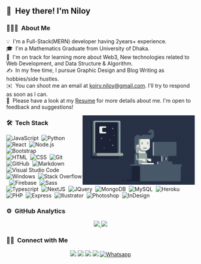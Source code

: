 <!-- ![Niloy Koiry Banner](https://raw.githubusercontent.com/AVS1508/AVS1508/master/assets/Aditya%20Vikram%20Singh%20Banner.jpg) -->

## 👋 &nbsp;Hey there! I'm Niloy

### 👨🏻‍💻 &nbsp;About Me

💡 &nbsp;I'm a Full-Stack(MERN) developer having 2years+ experience.\
🎓 &nbsp;I'm a Mathematics Graduate from University of Dhaka.\
🌱 &nbsp;I'm on track for learning more about Web3, New technologies related to Web Development, and Data Structure & Algorithm.\
✍️ &nbsp;In my free time, I pursue Graphic Design and Blog Writing as hobbies/side hustles.\
✉️ &nbsp;You can shoot me an email at koiry.niloy@gmail.com. I'll try to respond as soon as I can.\
📄 &nbsp;Please have a look at my [Resume](https://www.adityavsingh.com/resume.html) for more details about me. I'm open to feedback and suggestions!

<img alt="Night Coding" src="https://raw.githubusercontent.com/AVS1508/AVS1508/master/assets/Night-Coding.gif" align="right"/>

### 🛠 &nbsp;Tech Stack

![JavaScript](https://img.shields.io/badge/-JavaScript-05122A?style=flat&logo=javascript)&nbsp;
![Python](https://img.shields.io/badge/-Python-05122A?style=flat&logo=python)&nbsp;
![React](https://img.shields.io/badge/-React-05122A?style=flat&logo=react)&nbsp;
![Node.js](https://img.shields.io/badge/-Node.js-05122A?style=flat&logo=node.js)&nbsp;
![Bootstrap](https://img.shields.io/badge/-Bootstrap-05122A?style=flat&logo=bootstrap&logoColor=563D7C)\
![HTML](https://img.shields.io/badge/-HTML-05122A?style=flat&logo=HTML5)&nbsp;
![CSS](https://img.shields.io/badge/-CSS-05122A?style=flat&logo=CSS3&logoColor=1572B6)&nbsp;
![Git](https://img.shields.io/badge/-Git-05122A?style=flat&logo=git)&nbsp;
![GitHub](https://img.shields.io/badge/-GitHub-05122A?style=flat&logo=github)&nbsp;
![Markdown](https://img.shields.io/badge/-Markdown-05122A?style=flat&logo=markdown)\
![Visual Studio Code](https://img.shields.io/badge/-Visual%20Studio%20Code-05122A?style=flat&logo=visual-studio-code&logoColor=007ACC)&nbsp;
![Windows](https://img.shields.io/badge/Windows-0078D6?style=plastic&logo=windows&logoColor=white)&nbsp;
![Stack Overflow](https://img.shields.io/badge/-Stack%20Overflow-FE7A16?style=plastic&logo=stack-overflow&logoColor=white)&nbsp;
![Firebase](https://img.shields.io/badge/-Firebase-FFCA28?style=flat-square&logo=firebase&logoColor=ffffff)&nbsp;
![Sass](https://img.shields.io/badge/-Sass-%23CC6699?style=flat-square&logo=sass&logoColor=ffffff)&nbsp;
![Typescript](https://img.shields.io/badge/-TypeScript-black?style=flat&logo=typescript)&nbsp;
![NextJS](https://img.shields.io/badge/-NextJS-black?style=flat&logo=nextjs)&nbsp;
![JQuery](https://img.shields.io/badge/-JQuery-blue?style=flat&logo=jquery)&nbsp;
![MongoDB](https://img.shields.io/badge/-MongoDB-FCA121?style=flat&logo=mongodb)&nbsp;
![MySQL](https://img.shields.io/badge/-MySQL-black?style=flat&logo=mysql)&nbsp;
![Heroku](https://img.shields.io/badge/-Heroku-gray?style=flat&logo=heroku)&nbsp;
![PHP](https://img.shields.io/badge/PHP-%23777BB4.svg?logo=php&logoColor=white)&nbsp;
![Express](https://img.shields.io/badge/Express.js-000000?style=for-the-badge&logo=express&logoColor=white)&nbsp;
![Illustrator](https://img.shields.io/badge/-Illustrator-05122A?style=flat&logo=adobe-illustrator)&nbsp;
![Photoshop](https://img.shields.io/badge/-Photoshop-05122A?style=flat&logo=adobe-photoshop)&nbsp;
![InDesign](https://img.shields.io/badge/-InDesign-05122A?style=flat&logo=adobe-indesign)

### ⚙️ &nbsp;GitHub Analytics

<p align="center">
<a href="https://github.com/Niloykoiry">
  <img height="180em" src="https://github-readme-stats-eight-theta.vercel.app/api?username=Niloykoiry&show_icons=true&theme=algolia&include_all_commits=true&count_private=true"/>
  <img height="180em" src="https://github-readme-stats-eight-theta.vercel.app/api/top-langs/?username=Niloykoiry&layout=compact&langs_count=8&theme=algolia"/>
</a>
</p>

### 🤝🏻 &nbsp;Connect with Me

<p align="center">
<a href="https://www.adityavsingh.com"><img src="https://img.shields.io/badge/-adityavsingh.com-3423A6?style=flat&logo=Google-Chrome&logoColor=white"/></a>
<a href="https://www.linkedin.com/in/niloy-koiry/"><img src="https://img.shields.io/badge/-Aditya%20Vikram%20Singh-0077B5?style=flat&logo=Linkedin&logoColor=white"/></a>
<a href="mailto:koiry.niloy@gmail.com"><img src="https://img.shields.io/badge/-avsingh@umass.edu-D14836?style=flat&logo=Gmail&logoColor=white"/></a>
<a href="https://www.facebook.com/niloy.koiry"><img src="https://img.shields.io/badge/-@AVS1508-1877F2?style=flat&logo=Facebook&logoColor=white"/></a>
<a href="https://wa.me/8801515608951"><img src="https://img.shields.io/badge/whatsapp-%2325D366.svg?style=plastic&logo=whatsapp&logoColor=white" alt="Whatsapp"/></a>
</p>
